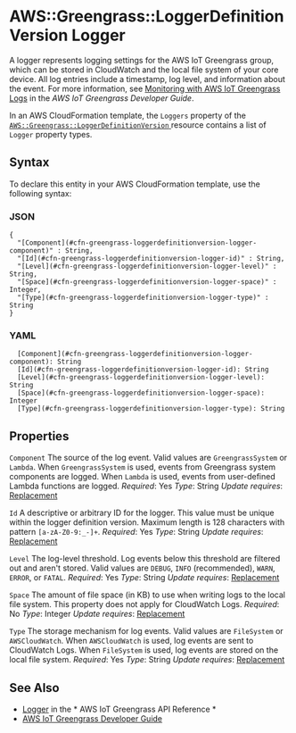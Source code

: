 # AWS::Greengrass::LoggerDefinitionVersion Logger<a name="aws-properties-greengrass-loggerdefinitionversion-logger"></a>

<a name="aws-properties-greengrass-loggerdefinitionversion-logger-description"></a>A logger represents logging settings for the AWS IoT Greengrass group, which can be stored in CloudWatch and the local file system of your core device\. All log entries include a timestamp, log level, and information about the event\. For more information, see [Monitoring with AWS IoT Greengrass Logs](https://docs.aws.amazon.com/greengrass/latest/developerguide/greengrass-logs-overview.html) in the *AWS IoT Greengrass Developer Guide*\.

<a name="aws-properties-greengrass-loggerdefinitionversion-logger-inheritance"></a> In an AWS CloudFormation template, the `Loggers` property of the [ `AWS::Greengrass::LoggerDefinitionVersion` ](https://docs.aws.amazon.com/AWSCloudFormation/latest/UserGuide/aws-resource-greengrass-loggerdefinitionversion.html) resource contains a list of `Logger` property types\.

## Syntax<a name="aws-properties-greengrass-loggerdefinitionversion-logger-syntax"></a>

To declare this entity in your AWS CloudFormation template, use the following syntax:

### JSON<a name="aws-properties-greengrass-loggerdefinitionversion-logger-syntax.json"></a>

```
{
  "[Component](#cfn-greengrass-loggerdefinitionversion-logger-component)" : String,
  "[Id](#cfn-greengrass-loggerdefinitionversion-logger-id)" : String,
  "[Level](#cfn-greengrass-loggerdefinitionversion-logger-level)" : String,
  "[Space](#cfn-greengrass-loggerdefinitionversion-logger-space)" : Integer,
  "[Type](#cfn-greengrass-loggerdefinitionversion-logger-type)" : String
}
```

### YAML<a name="aws-properties-greengrass-loggerdefinitionversion-logger-syntax.yaml"></a>

```
  [Component](#cfn-greengrass-loggerdefinitionversion-logger-component): String
  [Id](#cfn-greengrass-loggerdefinitionversion-logger-id): String
  [Level](#cfn-greengrass-loggerdefinitionversion-logger-level): String
  [Space](#cfn-greengrass-loggerdefinitionversion-logger-space): Integer
  [Type](#cfn-greengrass-loggerdefinitionversion-logger-type): String
```

## Properties<a name="aws-properties-greengrass-loggerdefinitionversion-logger-properties"></a>

`Component`  <a name="cfn-greengrass-loggerdefinitionversion-logger-component"></a>
The source of the log event\. Valid values are `GreengrassSystem` or `Lambda`\. When `GreengrassSystem` is used, events from Greengrass system components are logged\. When `Lambda` is used, events from user\-defined Lambda functions are logged\.
*Required*: Yes
*Type*: String
*Update requires*: [Replacement](https://docs.aws.amazon.com/AWSCloudFormation/latest/UserGuide/using-cfn-updating-stacks-update-behaviors.html#update-replacement)

`Id`  <a name="cfn-greengrass-loggerdefinitionversion-logger-id"></a>
A descriptive or arbitrary ID for the logger\. This value must be unique within the logger definition version\. Maximum length is 128 characters with pattern `[a-zA-Z0-9:_-]+`\.
*Required*: Yes
*Type*: String
*Update requires*: [Replacement](https://docs.aws.amazon.com/AWSCloudFormation/latest/UserGuide/using-cfn-updating-stacks-update-behaviors.html#update-replacement)

`Level`  <a name="cfn-greengrass-loggerdefinitionversion-logger-level"></a>
The log\-level threshold\. Log events below this threshold are filtered out and aren't stored\. Valid values are `DEBUG`, `INFO` \(recommended\), `WARN`, `ERROR`, or `FATAL`\.
*Required*: Yes
*Type*: String
*Update requires*: [Replacement](https://docs.aws.amazon.com/AWSCloudFormation/latest/UserGuide/using-cfn-updating-stacks-update-behaviors.html#update-replacement)

`Space`  <a name="cfn-greengrass-loggerdefinitionversion-logger-space"></a>
The amount of file space \(in KB\) to use when writing logs to the local file system\. This property does not apply for CloudWatch Logs\.
*Required*: No
*Type*: Integer
*Update requires*: [Replacement](https://docs.aws.amazon.com/AWSCloudFormation/latest/UserGuide/using-cfn-updating-stacks-update-behaviors.html#update-replacement)

`Type`  <a name="cfn-greengrass-loggerdefinitionversion-logger-type"></a>
The storage mechanism for log events\. Valid values are `FileSystem` or `AWSCloudWatch`\. When `AWSCloudWatch` is used, log events are sent to CloudWatch Logs\. When `FileSystem` is used, log events are stored on the local file system\.
*Required*: Yes
*Type*: String
*Update requires*: [Replacement](https://docs.aws.amazon.com/AWSCloudFormation/latest/UserGuide/using-cfn-updating-stacks-update-behaviors.html#update-replacement)

## See Also<a name="aws-properties-greengrass-loggerdefinitionversion-logger--seealso"></a>
+  [Logger](https://docs.aws.amazon.com/greengrass/latest/apireference/definitions-logger.html) in the * AWS IoT Greengrass API Reference *
+  [AWS IoT Greengrass Developer Guide](https://docs.aws.amazon.com/greengrass/latest/developerguide/)
